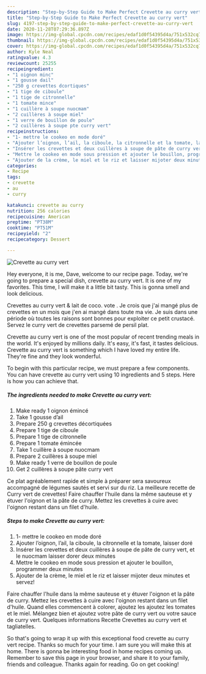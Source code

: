```yaml
---
description: "Step-by-Step Guide to Make Perfect Crevette au curry vert"
title: "Step-by-Step Guide to Make Perfect Crevette au curry vert"
slug: 4197-step-by-step-guide-to-make-perfect-crevette-au-curry-vert
date: 2020-11-28T07:29:36.897Z
image: https://img-global.cpcdn.com/recipes/edaf1d0f54395d4a/751x532cq70/crevette-au-curry-vert-photo-principale-de-la-recette.jpg
thumbnail: https://img-global.cpcdn.com/recipes/edaf1d0f54395d4a/751x532cq70/crevette-au-curry-vert-photo-principale-de-la-recette.jpg
cover: https://img-global.cpcdn.com/recipes/edaf1d0f54395d4a/751x532cq70/crevette-au-curry-vert-photo-principale-de-la-recette.jpg
author: Kyle Neal
ratingvalue: 4.3
reviewcount: 25255
recipeingredient:
- "1 oignon minc"
- "1 gousse dail"
- "250 g crevettes dcortiques"
- "1 tige de ciboule"
- "1 tige de citronnelle"
- "1 tomate mince"
- "1 cuillère à soupe nuocmam"
- "2 cuillères à soupe miel"
- "1 verre de bouillon de poule"
- "2 cuillères à soupe pte curry vert"
recipeinstructions:
- "1- mettre le cookeo en mode doré"
- "Ajouter l’oignon, l’ail, la ciboule, la citronnelle et la tomate, laisser doré"
- "Insérer les crevettes et deux cuillères à soupe de pâte de curry vert, et le nuocmam laisser dorer deux minutes"
- "Mettre le cookeo en mode sous pression et ajouter le bouillon, programmer deux minutes"
- "Ajouter de la crème, le miel et le riz et laisser mijoter deux minutes et servez!"
categories:
- Recipe
tags:
- crevette
- au
- curry

katakunci: crevette au curry 
nutrition: 256 calories
recipecuisine: American
preptime: "PT38M"
cooktime: "PT51M"
recipeyield: "2"
recipecategory: Dessert

---
```



![Crevette au curry vert](https://img-global.cpcdn.com/recipes/edaf1d0f54395d4a/751x532cq70/crevette-au-curry-vert-photo-principale-de-la-recette.jpg)

Hey everyone, it is me, Dave, welcome to our recipe page. Today, we're going to prepare a special dish, crevette au curry vert. It is one of my favorites. This time, I will make it a little bit tasty. This is gonna smell and look delicious.

Crevettes au curry vert &amp; lait de coco. vote . Je crois que j&#39;ai mangé plus de crevettes en un mois que j&#39;en ai mangé dans toute ma vie. Je suis dans une période où toutes les raisons sont bonnes pour exploiter ce petit crustacé. Servez le curry vert de crevettes parsemé de persil plat.

Crevette au curry vert is one of the most popular of recent trending meals in the world. It's enjoyed by millions daily. It's easy, it's fast, it tastes delicious. Crevette au curry vert is something which I have loved my entire life. They're fine and they look wonderful.


To begin with this particular recipe, we must prepare a few components. You can have crevette au curry vert using 10 ingredients and 5 steps. Here is how you can achieve that.

<!--inarticleads1-->

##### The ingredients needed to make Crevette au curry vert:

1. Make ready 1 oignon émincé
1. Take 1 gousse d’ail
1. Prepare 250 g crevettes décortiquées
1. Prepare 1 tige de ciboule
1. Prepare 1 tige de citronnelle
1. Prepare 1 tomate émincée
1. Take 1 cuillère à soupe nuocmam
1. Prepare 2 cuillères à soupe miel
1. Make ready 1 verre de bouillon de poule
1. Get 2 cuillères à soupe pâte curry vert


Ce plat agréablement rapide et simple à préparer sera savoureux accompagné de légumes sautés et servi sur du riz. La meilleure recette de Curry vert de crevettes! Faire chauffer l&#39;huile dans la même sauteuse et y étuver l&#39;oignon et la pâte de curry. Mettez les crevettes à cuire avec l&#39;oignon restant dans un filet d&#39;huile. 

<!--inarticleads2-->

##### Steps to make Crevette au curry vert:

1. 1- mettre le cookeo en mode doré
1. Ajouter l’oignon, l’ail, la ciboule, la citronnelle et la tomate, laisser doré
1. Insérer les crevettes et deux cuillères à soupe de pâte de curry vert, et le nuocmam laisser dorer deux minutes
1. Mettre le cookeo en mode sous pression et ajouter le bouillon, programmer deux minutes
1. Ajouter de la crème, le miel et le riz et laisser mijoter deux minutes et servez!


Faire chauffer l&#39;huile dans la même sauteuse et y étuver l&#39;oignon et la pâte de curry. Mettez les crevettes à cuire avec l&#39;oignon restant dans un filet d&#39;huile. Quand elles commencent à colorer, ajoutez les ajoutez les tomates et le miel. Mélangez bien et ajoutez votre pâte de curry vert ou votre sauce de curry vert. Quelques informations Recette Crevettes au curry vert et tagliatelles. 

So that's going to wrap it up with this exceptional food crevette au curry vert recipe. Thanks so much for your time. I am sure you will make this at home. There is gonna be interesting food in home recipes coming up. Remember to save this page in your browser, and share it to your family, friends and colleague. Thanks again for reading. Go on get cooking!
